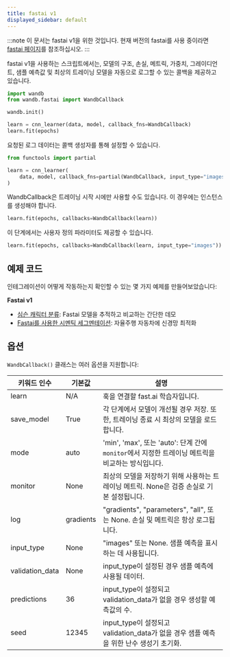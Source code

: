 ```yaml
---
title: fastai v1
displayed_sidebar: default
---
```


:::note
이 문서는 fastai v1을 위한 것입니다.
현재 버전의 fastai를 사용 중이라면 [fastai 페이지](../intro.md)를 참조하십시오.
:::

fastai v1을 사용하는 스크립트에서는, 모델의 구조, 손실, 메트릭, 가중치, 그레이디언트, 샘플 예측값 및 최상의 트레이닝 모델을 자동으로 로그할 수 있는 콜백을 제공하고 있습니다.

```python
import wandb
from wandb.fastai import WandbCallback

wandb.init()

learn = cnn_learner(data, model, callback_fns=WandbCallback)
learn.fit(epochs)
```

요청된 로그 데이터는 콜백 생성자를 통해 설정할 수 있습니다.

```python
from functools import partial

learn = cnn_learner(
    data, model, callback_fns=partial(WandbCallback, input_type="images")
)
```

WandbCallback은 트레이닝 시작 시에만 사용할 수도 있습니다. 이 경우에는 인스턴스를 생성해야 합니다.

```python
learn.fit(epochs, callbacks=WandbCallback(learn))
```

이 단계에서는 사용자 정의 파라미터도 제공할 수 있습니다.

```python
learn.fit(epochs, callbacks=WandbCallback(learn, input_type="images"))
```

## 예제 코드

인테그레이션이 어떻게 작동하는지 확인할 수 있는 몇 가지 예제를 만들어보았습니다:

**Fastai v1**

* [심슨 캐릭터 분류](https://github.com/borisdayma/simpsons-fastai): Fastai 모델을 추적하고 비교하는 간단한 데모
* [Fastai를 사용한 시멘틱 세그멘테이션](https://github.com/borisdayma/semantic-segmentation): 자율주행 자동차에 신경망 최적화

## 옵션

`WandbCallback()` 클래스는 여러 옵션을 지원합니다:

| 키워드 인수       | 기본값    | 설명                                                                                                     |
| ---------------- | --------- | -------------------------------------------------------------------------------------------------------- |
| learn            | N/A       | 훅을 연결할 fast.ai 학습자입니다.                                                                         |
| save_model       | True      | 각 단계에서 모델이 개선될 경우 저장. 또한, 트레이닝 종료 시 최상의 모델을 로드합니다.                     |
| mode             | auto      | 'min', 'max', 또는 'auto': 단계 간에 `monitor`에서 지정한 트레이닝 메트릭을 비교하는 방식입니다.         |
| monitor          | None      | 최상의 모델을 저장하기 위해 사용하는 트레이닝 메트릭. None은 검증 손실로 기본 설정됩니다.                |
| log              | gradients | "gradients", "parameters", "all", 또는 None. 손실 및 메트릭은 항상 로그됩니다.                          |
| input_type       | None      | "images" 또는 None. 샘플 예측을 표시하는 데 사용됩니다.                                                   |
| validation_data  | None      | input_type이 설정된 경우 샘플 예측에 사용될 데이터.                                                      |
| predictions      | 36        | input_type이 설정되고 validation_data가 없을 경우 생성할 예측값의 수.                                     |
| seed             | 12345     | input_type이 설정되고 validation_data가 없을 경우 샘플 예측을 위한 난수 생성기 초기화.                    |
